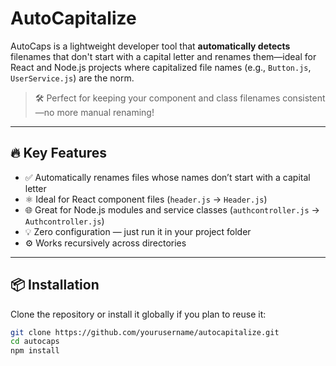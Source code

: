 # AutoCapitalize

AutoCaps is a lightweight developer tool that **automatically detects** filenames that don't start with a capital letter and renames them—ideal for React and Node.js projects where capitalized file names (e.g., `Button.js`, `UserService.js`) are the norm.

> 🛠️ Perfect for keeping your component and class filenames consistent—no more manual renaming!

---

## 🔥 Key Features

- ✅ Automatically renames files whose names don’t start with a capital letter
- ⚛️ Ideal for React component files (`header.js` → `Header.js`)
- 🌐 Great for Node.js modules and service classes (`authcontroller.js` → `Authcontroller.js`)
- 💡 Zero configuration — just run it in your project folder
- ⚙️ Works recursively across directories

---

## 📦 Installation

Clone the repository or install it globally if you plan to reuse it:

```bash
git clone https://github.com/yourusername/autocapitalize.git
cd autocaps
npm install

